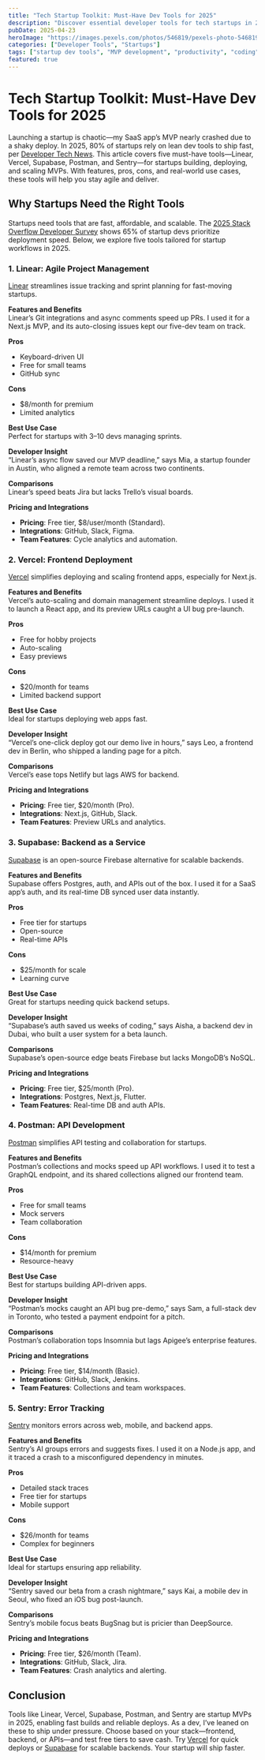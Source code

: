 ```yaml
---
title: "Tech Startup Toolkit: Must-Have Dev Tools for 2025"
description: "Discover essential developer tools for tech startups in 2025 to build, deploy, and scale MVPs efficiently."
pubDate: 2025-04-23
heroImage: "https://images.pexels.com/photos/546819/pexels-photo-546819.jpeg?auto=compress&cs=tinysrgb&w=1260&h=750&dpr=2"
categories: ["Developer Tools", "Startups"]
tags: ["startup dev tools", "MVP development", "productivity", "coding"]
featured: true
---
```


# Tech Startup Toolkit: Must-Have Dev Tools for 2025

Launching a startup is chaotic—my SaaS app’s MVP nearly crashed due to a shaky deploy. In 2025, 80% of startups rely on lean dev tools to ship fast, per [Developer Tech News](https://www.developer-tech.com). This article covers five must-have tools—Linear, Vercel, Supabase, Postman, and Sentry—for startups building, deploying, and scaling MVPs. With features, pros, cons, and real-world use cases, these tools will help you stay agile and deliver.

## Why Startups Need the Right Tools

Startups need tools that are fast, affordable, and scalable. The [2025 Stack Overflow Developer Survey](https://survey.stackoverflow.co/2025/) shows 65% of startup devs prioritize deployment speed. Below, we explore five tools tailored for startup workflows in 2025.

### 1. Linear: Agile Project Management

[Linear](https://linear.app/) streamlines issue tracking and sprint planning for fast-moving startups.

**Features and Benefits**  
Linear’s Git integrations and async comments speed up PRs. I used it for a Next.js MVP, and its auto-closing issues kept our five-dev team on track.

**Pros**  
- Keyboard-driven UI  
- Free for small teams  
- GitHub sync  

**Cons**  
- $8/month for premium  
- Limited analytics  

**Best Use Case**  
Perfect for startups with 3–10 devs managing sprints.

**Developer Insight**  
“Linear’s async flow saved our MVP deadline,” says Mia, a startup founder in Austin, who aligned a remote team across two continents.

**Comparisons**  
Linear’s speed beats Jira but lacks Trello’s visual boards.

**Pricing and Integrations**  
- **Pricing**: Free tier, $8/user/month (Standard).  
- **Integrations**: GitHub, Slack, Figma.  
- **Team Features**: Cycle analytics and automation.

### 2. Vercel: Frontend Deployment

[Vercel](https://vercel.com/) simplifies deploying and scaling frontend apps, especially for Next.js.

**Features and Benefits**  
Vercel’s auto-scaling and domain management streamline deploys. I used it to launch a React app, and its preview URLs caught a UI bug pre-launch.

**Pros**  
- Free for hobby projects  
- Auto-scaling  
- Easy previews  

**Cons**  
- $20/month for teams  
- Limited backend support  

**Best Use Case**  
Ideal for startups deploying web apps fast.

**Developer Insight**  
“Vercel’s one-click deploy got our demo live in hours,” says Leo, a frontend dev in Berlin, who shipped a landing page for a pitch.

**Comparisons**  
Vercel’s ease tops Netlify but lags AWS for backend.

**Pricing and Integrations**  
- **Pricing**: Free tier, $20/month (Pro).  
- **Integrations**: Next.js, GitHub, Slack.  
- **Team Features**: Preview URLs and analytics.

### 3. Supabase: Backend as a Service

[Supabase](https://supabase.com/) is an open-source Firebase alternative for scalable backends.

**Features and Benefits**  
Supabase offers Postgres, auth, and APIs out of the box. I used it for a SaaS app’s auth, and its real-time DB synced user data instantly.

**Pros**  
- Free tier for startups  
- Open-source  
- Real-time APIs  

**Cons**  
- $25/month for scale  
- Learning curve  

**Best Use Case**  
Great for startups needing quick backend setups.

**Developer Insight**  
“Supabase’s auth saved us weeks of coding,” says Aisha, a backend dev in Dubai, who built a user system for a beta launch.

**Comparisons**  
Supabase’s open-source edge beats Firebase but lacks MongoDB’s NoSQL.

**Pricing and Integrations**  
- **Pricing**: Free tier, $25/month (Pro).  
- **Integrations**: Postgres, Next.js, Flutter.  
- **Team Features**: Real-time DB and auth APIs.

### 4. Postman: API Development

[Postman](https://www.postman.com/) simplifies API testing and collaboration for startups.

**Features and Benefits**  
Postman’s collections and mocks speed up API workflows. I used it to test a GraphQL endpoint, and its shared collections aligned our frontend team.

**Pros**  
- Free for small teams  
- Mock servers  
- Team collaboration  

**Cons**  
- $14/month for premium  
- Resource-heavy  

**Best Use Case**  
Best for startups building API-driven apps.

**Developer Insight**  
“Postman’s mocks caught an API bug pre-demo,” says Sam, a full-stack dev in Toronto, who tested a payment endpoint for a pitch.

**Comparisons**  
Postman’s collaboration tops Insomnia but lags Apigee’s enterprise features.

**Pricing and Integrations**  
- **Pricing**: Free tier, $14/month (Basic).  
- **Integrations**: GitHub, Slack, Jenkins.  
- **Team Features**: Collections and team workspaces.

### 5. Sentry: Error Tracking

[Sentry](https://sentry.io/) monitors errors across web, mobile, and backend apps.

**Features and Benefits**  
Sentry’s AI groups errors and suggests fixes. I used it on a Node.js app, and it traced a crash to a misconfigured dependency in minutes.

**Pros**  
- Detailed stack traces  
- Free tier for startups  
- Mobile support  

**Cons**  
- $26/month for teams  
- Complex for beginners  

**Best Use Case**  
Ideal for startups ensuring app reliability.

**Developer Insight**  
“Sentry saved our beta from a crash nightmare,” says Kai, a mobile dev in Seoul, who fixed an iOS bug post-launch.

**Comparisons**  
Sentry’s mobile focus beats BugSnag but is pricier than DeepSource.

**Pricing and Integrations**  
- **Pricing**: Free tier, $26/month (Team).  
- **Integrations**: GitHub, Slack, Jira.  
- **Team Features**: Crash analytics and alerting.

## Conclusion

Tools like Linear, Vercel, Supabase, Postman, and Sentry are startup MVPs in 2025, enabling fast builds and reliable deploys. As a dev, I’ve leaned on these to ship under pressure. Choose based on your stack—frontend, backend, or APIs—and test free tiers to save cash. Try [Vercel](https://vercel.com/) for quick deploys or [Supabase](https://supabase.com/) for scalable backends. Your startup will ship faster.